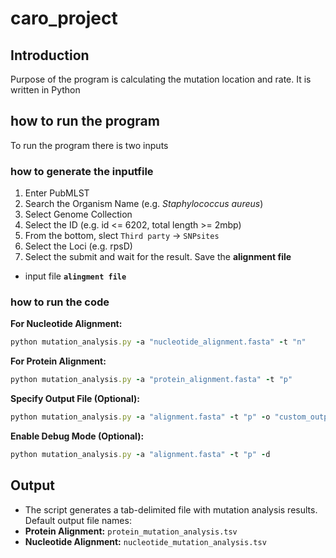 # caro_project

## Introduction

Purpose of the program is calculating the mutation location and rate. It is written in Python

## how to run the program

To run the program there is two inputs

### how to generate the inputfile
1. Enter PubMLST
2. Search the Organism Name (e.g. *Staphylococcus aureus*)
3. Select Genome Collection
4. Select the ID (e.g. id <= 6202, total length >= 2mbp)
5. From the bottom, slect `Third party` -> `SNPsites`
6. Select the Loci (e.g. rpsD)
7. Select the submit and wait for the result. Save the **alignment file** 

* input file **`alingment file`**

### how to run the code
**For Nucleotide Alignment:**
 
```ruby
python mutation_analysis.py -a "nucleotide_alignment.fasta" -t "n"
```

**For Protein Alignment:**
 
```ruby
python mutation_analysis.py -a "protein_alignment.fasta" -t "p"
```

**Specify Output File (Optional):**
 
```ruby
python mutation_analysis.py -a "alignment.fasta" -t "p" -o "custom_output.tsv"
```

**Enable Debug Mode (Optional):**
 
```ruby
python mutation_analysis.py -a "alignment.fasta" -t "p" -d
```

## Output
* The script generates a tab-delimited file with mutation analysis results.
Default output file names:
* **Protein Alignment:** `protein_mutation_analysis.tsv`
* **Nucleotide Alignment:** `nucleotide_mutation_analysis.tsv`